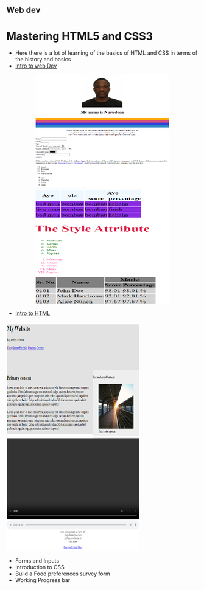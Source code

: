 ## Web dev

# Mastering HTML5 and CSS3
- Here there is a lot of learning of the basics of HTML and CSS in terms of the history and basics
- <a href="/Mastering-html5-andcss3/Intro/index.html"> Intro to   web Dev </a>
<p align="center">
  <img src="/Images/intro/3.png" width="350" height="300" title="1.0">
  <img src="/Images/intro/4.png" width="350" height="300" title="1.1">
</p>

- <a href="/Mastering-html5-andcss3/Intro/index-one.html"> Intro to HTML </a>
<p align center>
  <img src="/Images/intro/1.png" width="350" height="300" title="1.2">
  <img src="/Images/intro/2.png" width="350" height="300" title="1.3">
</p>

- Forms and Inputs
- Introduction to CSS
- Build a Food preferences survey form
- Working Progress bar
